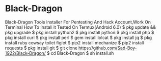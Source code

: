 # Black-Dragon
Black-Dragon Tools Installer For Pentesting And Hack Account,Work On Terminal How To Install it  Tested On Termux(Android 6.0) $ pkg update &amp;&amp; pkg upgrade $ pkg install python2 $ pkg install python $ pkg install php $ pkg install curl $ pkg install perl $ gem install lolcat $ pkg install jq $ pkg install ruby cowsay toilet figlet $ pip2 install mechanize $ pip2 install requests $ pkg install git $ git clone https://github.com/Sad-Boy-1922/Black-Dragon/ $ cd Black-Dragon $ sh install.sh
